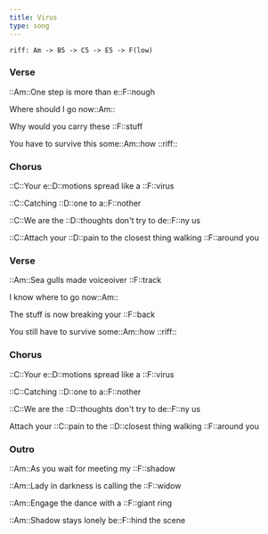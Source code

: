 ```yaml
---
title: Virus
type: song
---
```



```chords
riff: Am -> B5 -> C5 -> E5 -> F(low)
```

### Verse

::Am::One step is more than e::F::nough

Where should I go now::Am::

Why would you carry these ::F::stuff

You have to survive this some::Am::how ::riff::

### Chorus

::C::Your e::D::motions spread like a ::F::virus

::C::Catching ::D::one to a::F::nother

::C::We are the ::D::thoughts don't try to de::F::ny us

::C::Attach your ::D::pain to the closest thing walking ::F::around you

### Verse

::Am::Sea gulls made voiceoiver ::F::track

I know where to go now::Am::

The stuff is now breaking your ::F::back

You still have to survive some::Am::how ::riff::

### Chorus

::C::Your e::D::motions spread like a ::F::virus

::C::Catching ::D::one to a::F::nother

::C::We are the ::D::thoughts don't try to de::F::ny us

Attach your ::C::pain to the ::D::closest thing walking ::F::around you

### Outro

::Am::As you wait for meeting my ::F::shadow

::Am::Lady in darkness is calling the ::F::widow

::Am::Engage the dance with a ::F::giant ring

::Am::Shadow stays lonely be::F::hind the scene
